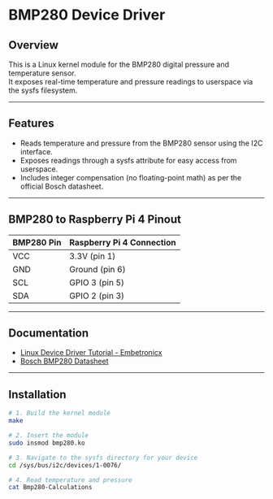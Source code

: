 # BMP280 Device Driver

## Overview

This is a Linux kernel module for the BMP280 digital pressure and temperature sensor.  
It exposes real-time temperature and pressure readings to userspace via the sysfs filesystem.

---

## Features

- Reads temperature and pressure from the BMP280 sensor using the I2C interface.
- Exposes readings through a sysfs attribute for easy access from userspace.
- Includes integer compensation (no floating-point math) as per the official Bosch datasheet.

---

## BMP280 to Raspberry Pi 4 Pinout

| BMP280 Pin | Raspberry Pi 4 Connection |
|------------|---------------------------|
| VCC        | 3.3V (pin 1)              |
| GND        | Ground (pin 6)            |
| SCL        | GPIO 3 (pin 5)            |
| SDA        | GPIO 2 (pin 3)            |

---

## Documentation

- [Linux Device Driver Tutorial - Embetronicx](https://embetronicx.com/tutorials/linux/device-drivers/linux-device-driver-part-1-introduction/)
- [Bosch BMP280 Datasheet](https://www.bosch-sensortec.com/products/environmental-sensors/pressure-sensors/bmp280/)

---

## Installation

```bash
# 1. Build the kernel module
make

# 2. Insert the module
sudo insmod bmp280.ko

# 3. Navigate to the sysfs directory for your device
cd /sys/bus/i2c/devices/1-0076/

# 4. Read temperature and pressure
cat Bmp280-Calculations

